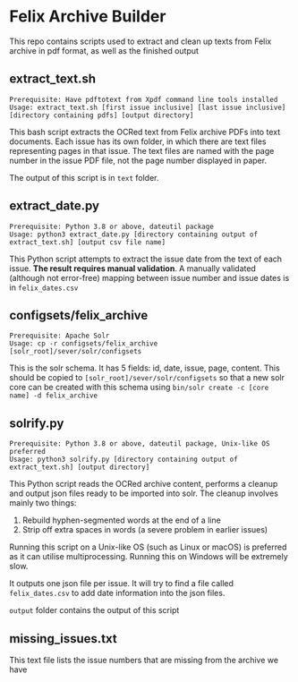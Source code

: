 # Felix Archive Builder
This repo contains scripts used to extract and clean up texts from Felix archive in pdf format, as well as the finished output

## extract_text.sh
```
Prerequisite: Have pdftotext from Xpdf command line tools installed
Usage: extract_text.sh [first issue inclusive] [last issue inclusive] [directory containing pdfs] [output directory]
```
This bash script extracts the OCRed text from Felix archive PDFs into text documents. 
Each issue has its own folder, in which there are text files representing pages in that issue. 
The text files are named with the page number in the issue PDF file, not the page number displayed in paper.

The output of this script is in `text` folder.

## extract_date.py
```
Prerequisite: Python 3.8 or above, dateutil package
Usage: python3 extract_date.py [directory containing output of extract_text.sh] [output csv file name]
```
This Python script attempts to extract the issue date from the text of each issue. **The result requires manual validation**.
A manually validated (although not error-free) mapping between issue number and issue dates is in `felix_dates.csv`

## configsets/felix_archive
```
Prerequisite: Apache Solr
Usage: cp -r configsets/felix_archive [solr_root]/sever/solr/configsets
```
This is the solr schema. It has 5 fields: id, date, issue, page, content.
This should be copied to `[solr_root]/sever/solr/configsets` so that a new solr core
can be created with this schema using `bin/solr create -c [core name] -d felix_archive`

## solrify.py
```
Prerequisite: Python 3.8 or above, dateutil package, Unix-like OS preferred
Usage: python3 solrify.py [directory containing output of extract_text.sh] [output directory]
```
This Python script reads the OCRed archive content, performs a cleanup and output json files ready to be imported into solr. 
The cleanup involves mainly two things:
1. Rebuild hyphen-segmented words at the end of a line
2. Strip off extra spaces in words (a severe problem in earlier issues)

Running this script on a Unix-like OS (such as Linux or macOS) is preferred as it can utilise multiprocessing.
Running this on Windows will be extremely slow.

It outputs one json file per issue. It will try to find a file called `felix_dates.csv` to add date information into the
json files.

`output` folder contains the output of this script

## missing_issues.txt
This text file lists the issue numbers that are missing from the archive we have